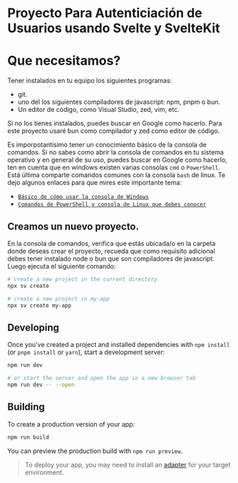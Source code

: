 # Proyecto Para Autenticiación de Usuarios usando Svelte y SvelteKit

# Que necesitamos?

Tener instalados en tu equipo los siguientes programas:
  * git.
  * uno del los siguientes compiladores de javascript: npm, pnpm o bun.
  * Un editor de código, como Visual Studio, zed, vim, etc.

Si no los tienes instalados, puedes buscar en Google como hacerlo. Para este proyecto usaré bun como compilador y zed como editor de código.

Es imporpotantísimo tener un conocimiento básico de la consola de comandos. Si no sabes como abrir la consola de comandos en tu sistema operativo y en general de su uso, puedes buscar en Google como hacerlo, ten en cuenta que en windows existen varias consolas `cmd` o `PowerShell`. Está última comparte comandos comunes con la consola `bash` de linux. Te dejo algunos enlaces para que mires este importante tema:

- [`Básico de cómo usar la consola de Windows`](https://www.youtube.com/watch?v=W6434nulBu8)
- [`Comandos de PowerShell y consola de Linux que debes conocer`](https://www.dreamhost.com/blog/es/comandos-linux-que-debes-conocer/)

## Creamos un nuevo proyecto.

En la consola de comandos, verifica que estás ubicada/o en la carpeta donde deseas crear el proyecto, recueda que como requisito adicional debes tener instalado node o bun que son compiladores de javascript. Luego ejecuta el siguiente comando:

```bash
# create a new project in the current directory
npx sv create

# create a new project in my-app
npx sv create my-app
```

## Developing

Once you've created a project and installed dependencies with `npm install` (or `pnpm install` or `yarn`), start a development server:

```bash
npm run dev

# or start the server and open the app in a new browser tab
npm run dev -- --open
```

## Building

To create a production version of your app:

```bash
npm run build
```

You can preview the production build with `npm run preview`.

> To deploy your app, you may need to install an [adapter](https://svelte.dev/docs/kit/adapters) for your target environment.
